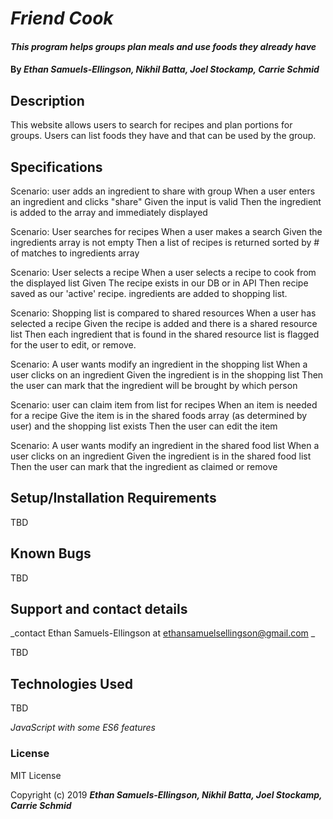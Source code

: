 # _Friend Cook_

#### _This program helps groups plan meals and use foods they already have_

#### By _**Ethan Samuels-Ellingson, Nikhil Batta, Joel Stockamp, Carrie Schmid**_

## Description

This website allows users to search for recipes and plan portions for groups. Users can list foods they have and that can be used by the group.

## Specifications


Scenario: user adds an ingredient to share with group
When a user enters an ingredient and clicks "share"
Given the input is valid
Then the ingredient is added to the array and immediately displayed

Scenario: User searches for recipes
When a user makes a search
Given the ingredients array is not empty
Then a list of recipes is returned sorted by # of matches to ingredients array

Scenario: User selects a recipe
When a user selects a recipe to cook from the displayed list
Given The recipe exists in our DB or in API
Then recipe saved as our 'active' recipe. ingredients are added to shopping list.

Scenario: Shopping list is compared to shared resources
When a user has selected a recipe
Given the recipe is added and there is a shared resource list
Then each ingredient that is found in the shared resource list is flagged for the user to edit, or remove.

Scenario: A user wants modify an ingredient in the shopping list
When a user clicks on an ingredient
Given the ingredient is in the shopping list
Then the user can mark that the ingredient will be brought by which person

Scenario: user can claim item from list for recipes
When an item is needed for a recipe
Give the item is in the shared foods array (as determined by user) and the shopping list exists
Then the user can edit the item

Scenario: A user wants modify an ingredient in the shared food list
When a user clicks on an ingredient
Given the ingredient is in the shared food list
Then the user can mark that the ingredient as claimed or remove


## Setup/Installation Requirements

TBD

## Known Bugs

TBD

## Support and contact details

_contact Ethan Samuels-Ellingson at ethansamuelsellingson@gmail.com _

TBD

## Technologies Used

TBD

_JavaScript with some ES6 features_

### License

MIT License

Copyright (c) 2019 **_Ethan Samuels-Ellingson, Nikhil Batta, Joel Stockamp, Carrie Schmid_**

